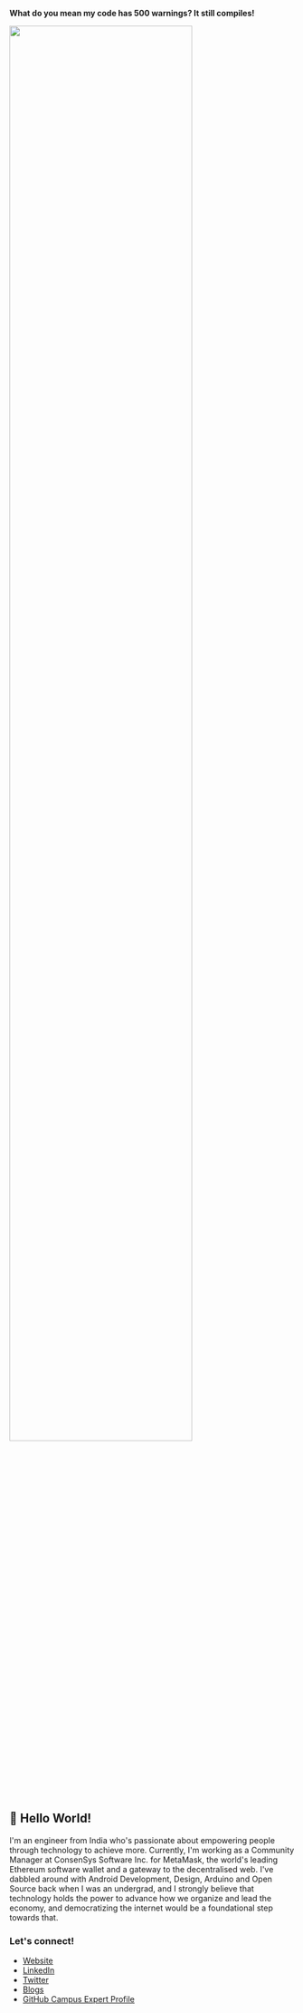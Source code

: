 <b>What do you mean my code has 500 warnings? It still compiles!</b>
<p align="auto">
<img src="https://media.giphy.com/media/NTur7XlVDUdqM/giphy.gif" width=80%>
</p>

<!--
**marwahmanbir/marwahmanbir** is a ✨ _special_ ✨ repository because its `README.md` (this file) appears on your GitHub profile.

Here are some ideas to get you started:

- 🔭 I’m currently working on ...
- 🌱 I’m currently learning ...
- 👯 I’m looking to collaborate on ...
- 🤔 I’m looking for help with ...
- 💬 Ask me about ...
- 📫 How to reach me: ...
- 😄 Pronouns: ...
- ⚡ Fun fact: ...

-->

## 👋 Hello World!

I'm an engineer from India who's passionate about empowering people through technology to achieve more. Currently, I'm working as a Community Manager at ConsenSys Software Inc. for MetaMask, the world's leading Ethereum software wallet and a gateway to the decentralised web. I've dabbled around  with Android Development, Design, Arduino and Open Source back when I was an undergrad, and I strongly believe that technology holds the power to advance how we organize and lead the economy, and democratizing the internet would be a foundational step towards that.

### Let's connect!
- [Website](https://manbir.btc.us) <br>
- [LinkedIn](https://linkedin.com/in/manbirmarwah) <br>
- [Twitter](https://twitter.com/manbirmarwah) <br>
- [Blogs](https://dev.to/manbir) <br>
- [GitHub Campus Expert Profile](https://githubcampus.expert/marwahmanbir) <br>
